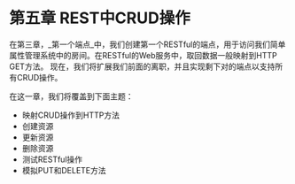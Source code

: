 # 第五章 REST中CRUD操作

在第三章，_第一个端点_中，我们创建第一个RESTful的端点，用于访问我们简单属性管理系统中的房间。在RESTful的Web服务中，取回数据一般映射到HTTP GET方法。
现在，我们将扩展我们前面的离职，并且实现剩下对的端点以支持所有CRUD操作。

在这一章，我们将覆盖到下面主题：
* 映射CRUD操作到HTTP方法
* 创建资源
* 更新资源
* 删除资源
* 测试RESTful操作
* 模拟PUT和DELETE方法

